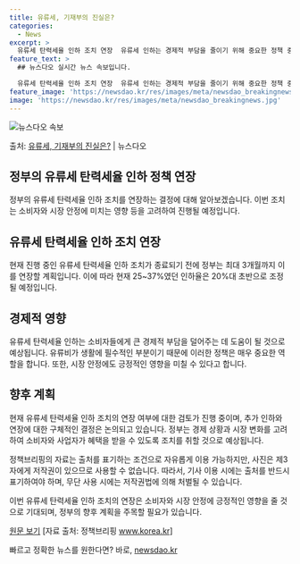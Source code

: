 ```yaml
---
title: 유류세, 기재부의 진실은?
categories:
  - News
excerpt: >
  유류세 탄력세율 인하 조치 연장  유류세 인하는 경제적 부담을 줄이기 위해 중요한 정책 중 하나입니다. 이번…
feature_text: >
  ## 뉴스다오 실시간 뉴스 속보입니다.

  유류세 탄력세율 인하 조치 연장  유류세 인하는 경제적 부담을 줄이기 위해 중요한 정책 중 하나입니다. 이번…
feature_image: 'https://newsdao.kr/res/images/meta/newsdao_breakingnews.jpg'
image: 'https://newsdao.kr/res/images/meta/newsdao_breakingnews.jpg'
---
```


![뉴스다오 속보](https://newsdao.kr/res/images/meta/newsdao_breakingnews.jpg)

<p>출처: <a href="https://newsdao.kr/4210" rel="dofollow">유류세, 기재부의 진실은?</a> | 뉴스다오</p>

## 정부의 유류세 탄력세율 인하 정책 연장

정부의 유류세 탄력세율 인하 조치를 연장하는 결정에 대해 알아보겠습니다. 이번 조치는 소비자와 시장 안정에 미치는 영향 등을 고려하여 진행될 예정입니다.

## 유류세 탄력세율 인하 조치 연장

현재 진행 중인 유류세 탄력세율 인하 조치가 종료되기 전에 정부는 최대 3개월까지 이를 연장할 계획입니다. 이에 따라 현재 25~37%였던 인하율은 20%대 초반으로 조정될 예정입니다.

## 경제적 영향

유류세 탄력세율 인하는 소비자들에게 큰 경제적 부담을 덜어주는 데 도움이 될 것으로 예상됩니다. 유류비가 생활에 필수적인 부분이기 때문에 이러한 정책은 매우 중요한 역할을 합니다. 또한, 시장 안정에도 긍정적인 영향을 미칠 수 있다고 합니다.

## 향후 계획

현재 유류세 탄력세율 인하 조치의 연장 여부에 대한 검토가 진행 중이며, 추가 인하와 연장에 대한 구체적인 결정은 논의되고 있습니다. 정부는 경제 상황과 시장 변화를 고려하여 소비자와 사업자가 혜택을 받을 수 있도록 조치를 취할 것으로 예상됩니다.

정책브리핑의 자료는 출처를 표기하는 조건으로 자유롭게 이용 가능하지만, 사진은 제3자에게 저작권이 있으므로 사용할 수 없습니다. 따라서, 기사 이용 시에는 출처를 반드시 표기하여야 하며, 무단 사용 시에는 저작권법에 의해 처벌될 수 있습니다.

이번 유류세 탄력세율 인하 조치의 연장은 소비자와 시장 안정에 긍정적인 영향을 줄 것으로 기대되며, 정부의 향후 계획을 주목할 필요가 있습니다.

[원문 보기](https://newsdao.kr/4210)
[자료 출처: 정책브리핑 www.korea.kr] 

빠르고 정확한 뉴스를 원한다면? 바로, <a href="https://newsdao.kr" rel="dofollow">newsdao.kr</a>


